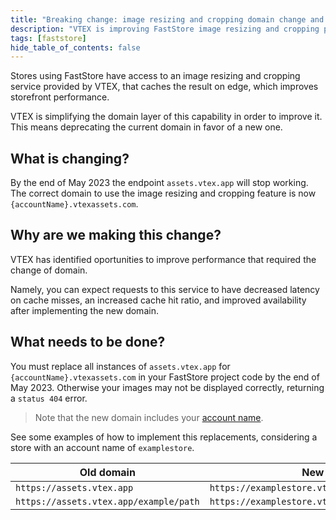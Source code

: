 ```yaml
---
title: "Breaking change: image resizing and cropping domain change and performance improvement"
description: "VTEX is improving FastStore image resizing and cropping performance. To achieve this, `assets.vtex.app` is being deprecated."
tags: [faststore]
hide_table_of_contents: false
---
```


Stores using FastStore have access to an image resizing and cropping service provided by VTEX, that caches the result on edge, which improves storefront performance.

VTEX is simplifying the domain layer of this capability in order to improve it. This means deprecating the current domain in favor of a new one.

## What is changing?

By the end of May 2023 the endpoint `assets.vtex.app` will stop working. The correct domain to use the image resizing and cropping feature is now `{accountName}.vtexassets.com`.

## Why are we making this change?

VTEX has identified oportunities to improve performance that required the change of domain.

Namely, you can expect requests to this service to have decreased latency on cache misses, an increased cache hit ratio, and improved availability after implementing the new domain.

## What needs to be done?

You must replace all instances of `assets.vtex.app` for `{accountName}.vtexassets.com` in your FastStore project code by the end of May 2023. Otherwise your images may not be displayed correctly, returning a `status 404` error.

> Note that the new domain includes your [account name](https://help.vtex.com/en/tutorial/what-is-an-account-name--i0mIGLcg3QyEy8OCicEoC#).

See some examples of how to implement this replacements, considering a store with an account name of `examplestore`.

| Old domain | New domain |
| ---------- | ---------- |
| `https://assets.vtex.app` | `https://examplestore.vtexassets.com` | 
| `https://assets.vtex.app/example/path` | `https://examplestore.vtexassets.com/example/path` |